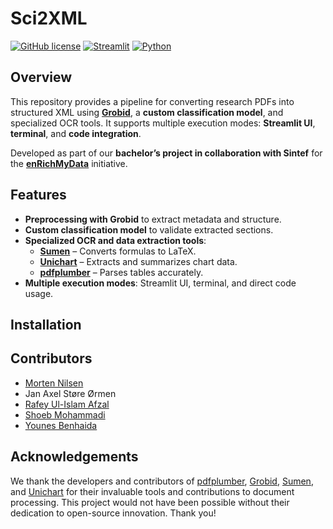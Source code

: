 # Sci2XML
[![GitHub license](https://img.shields.io/badge/license-MIT-blue.svg)](LICENSE)
[![Streamlit](https://img.shields.io/badge/Framework-Streamlit-red)](https://streamlit.io/)
[![Python](https://img.shields.io/badge/Python-3.8%2B-blue)](https://www.python.org/)
## Overview  
This repository provides a pipeline for converting research PDFs into structured XML using [**Grobid**](https://github.com/kermitt2/grobid), a **custom classification model**, and specialized OCR tools. It supports multiple execution modes: **Streamlit UI**, **terminal**, and **code integration**.  

Developed as part of our **bachelor’s project in collaboration with Sintef** for the [**enRichMyData**](https://www.sintef.no/en/projects/2022/enrichmydata/) initiative.  

## Features  
- **Preprocessing with Grobid** to extract metadata and structure.  
- **Custom classification model** to validate extracted sections.  
- **Specialized OCR and data extraction tools**:  
  - [**Sumen**](https://github.com/hoang-quoc-trung/sumen) – Converts formulas to LaTeX.  
  - [**Unichart**](https://github.com/vis-nlp/UniChart) – Extracts and summarizes chart data.  
  - [**pdfplumber**](https://github.com/jsvine/pdfplumber) – Parses tables accurately.  
- **Multiple execution modes**: Streamlit UI, terminal, and direct code usage.  

## Installation  

## Contributors  

- [Morten Nilsen](https://github.com/SameNilsen)  
- Jan Axel Støre Ørmen
- [Rafey Ul-Islam Afzal](https://github.com/R4f3y)  
- [Shoeb Mohammadi](https://github.com/shoeb03)  
- [Younes Benhaida](https://github.com/younes2808)

## Acknowledgements  
We thank the developers and contributors of [pdfplumber](https://github.com/jsvine/pdfplumber), [Grobid](https://github.com/kermitt2/grobid), [Sumen](https://github.com/hoang-quoc-trung/sumen), and [Unichart](https://github.com/vis-nlp/UniChart) for their invaluable tools and contributions to document processing. This project would not have been possible without their dedication to open-source innovation. Thank you!
